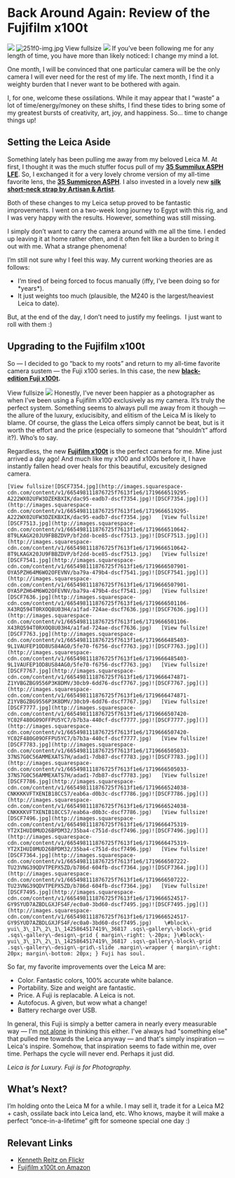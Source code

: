 # Back Around Again: Review of the Fujifilm x100t

 ![](https://images.squarespace-cdn.com/content/v1/665498111876725f7613f1e6/1719666489952-SKWOGLSPSUPWR6M19D9S/769a0-img.jpg)      ![251f0-img.jpg](http://images.squarespace-cdn.com/content/v1/665498111876725f7613f1e6/1719666454803-84J6JJ8UJKMPUTXGSNEJ/40493-251f0-img.jpg)      View fullsize ![](http://images.squarespace-cdn.com/content/v1/665498111876725f7613f1e6/1719666494897-FSUQ7240M2F57QGA0SEL/87b03-5dc19-image-asset.jpeg)   If you’ve been following me for any length of time, you have more than likely noticed: I change my mind a lot. 

 One month, I will be convinced that one particular camera will be the only camera I will ever need for the rest of my life. The next month, I find it a weighty burden that I never want to be bothered with again.

 I, for one, welcome these ossilations. While it may appear that I “waste” a lot of time/energy/money on these shifts, I find these tides to bring some of my greatest bursts of creativity, art, joy, and happiness. So… time to change things up! 

 ## Setting the Leica Aside

 Something lately has been pulling me away from my beloved Leica M. At first, I thought it was the much stuffer focus pull of my **[35 Summilux ASPH LFE](https://www.amazon.com/Leica-35mm-1-4-ASPH-Summilux-M/dp/B004GZ3AHU/ref=as_sl_pc_ss_til?tag=bookforkind-20&linkCode=w01&linkId=A4ZMVW6BRUQR7ZGM&creativeASIN=B004GZ3AHU)**. So, I exchanged it for a very lovely chrome version of my all\-time favorite lens, the **[35 Summicron ASPH](http://www.amazon.com/gp/product/B0000AGAWV/ref=as_li_tl?ie=UTF8&camp=1789&creative=390957&creativeASIN=B0000AGAWV&linkCode=as2&tag=bookforkind-20&linkId=7RTUNQFZSXLB4RFA)**. I also invested in a lovely new **[silk short\-neck strap by Artisan \& Artist](https://www.amazon.com/Artisan-Artist-Braided-Camera-Strap/dp/B005GXVJVU/ref=as_sl_pc_ss_til?tag=bookforkind-20&linkCode=w01&linkId=PYZEAGNALCEUPIUX&creativeASIN=B005GXVJVU)**. 

 Both of these changes to my Leica setup proved to be fantastic improvements. I went on a two\-week long journey to Egypt with this rig, and I was very happy with the results. However, something was still missing. 

 I simply don’t want to carry the camera around with me all the time. I ended up leaving it at home rather often, and it often felt like a burden to bring it out with me. What a strange phenomena!

 I’m still not sure why I feel this way. My current working theories are as follows: 

 * I’m tired of being forced to focus manually (iffy, I’ve been doing so for \*years\*).
* It just weights too much (plausible, the M240 is the largest/heaviest Leica to date).

 But, at the end of the day, I don’t need to justify my feelings.  I just want to roll with them :)

 ## Upgrading to the Fujifilm x100t

 So — I decided to go “back to my roots” and return to my all\-time favorite camera sustem — the Fuji x100 series. In this case, the new **[black\-edition Fuji x100t](http://www.amazon.com/gp/product/B00NF6ZHNG/ref=as_li_tl?ie=UTF8&camp=1789&creative=390957&creativeASIN=B00NF6ZHNG&linkCode=as2&tag=bookforkind-20&linkId=UGZZ473TOKGFN36X).** 

  View fullsize ![](http://images.squarespace-cdn.com/content/v1/665498111876725f7613f1e6/1719666516596-MICPWJEZO2RL7IDYO02Z/d0c42-7f0e5-image-asset.jpeg)![]()   Honestly, I’ve never been happier as a photographer as when I’ve been using a Fujifilm x100 exclusively as my camera. It’s truly the perfect system. Something seems to always pull me away from it though — the allure of the luxury, exlucisibity, and elitism of the Leica M is likely to blame. Of course, the glass the Leica offers simply cannot be beat, but is it worth the effort and the price (especially to someone that “shouldn’t” afford it?). Who’s to say. 

 Regardless, the new **[Fujifilm x100t](http://www.amazon.com/gp/product/B00NF6ZHNG/ref=as_li_tl?ie=UTF8&camp=1789&creative=390957&creativeASIN=B00NF6ZHNG&linkCode=as2&tag=bookforkind-20&linkId=UGZZ473TOKGFN36X)** is the perfect camera for me. Mine just arrived a day ago! And much like my x100 and x100s before it, I have instantly fallen head over heals for this beautiful, excusitely designed camera. 



    [View fullsize![DSCF7354.jpg](http://images.squarespace-cdn.com/content/v1/665498111876725f7613f1e6/1719666519295-A222WX02UFW3DZEKBXIK/dac95-eadb7-dscf7354.jpg)![DSCF7354.jpg]()](http://images.squarespace-cdn.com/content/v1/665498111876725f7613f1e6/1719666519295-A222WX02UFW3DZEKBXIK/dac95-eadb7-dscf7354.jpg)   [View fullsize![DSCF7513.jpg](http://images.squarespace-cdn.com/content/v1/665498111876725f7613f1e6/1719666510642-8T9LKAGX20JU9FBBZDVP/bf2dd-bce85-dscf7513.jpg)![DSCF7513.jpg]()](http://images.squarespace-cdn.com/content/v1/665498111876725f7613f1e6/1719666510642-8T9LKAGX20JU9FBBZDVP/bf2dd-bce85-dscf7513.jpg)   [View fullsize![DSCF7541.jpg](http://images.squarespace-cdn.com/content/v1/665498111876725f7613f1e6/1719666507901-OYA5PZH64M6WO2OFEVNV/ba79a-479b4-dscf7541.jpg)![DSCF7541.jpg]()](http://images.squarespace-cdn.com/content/v1/665498111876725f7613f1e6/1719666507901-OYA5PZH64M6WO2OFEVNV/ba79a-479b4-dscf7541.jpg)   [View fullsize![DSCF7636.jpg](http://images.squarespace-cdn.com/content/v1/665498111876725f7613f1e6/1719666501106-X43RQ594T0RXOQ8U03H4/a1fad-724ae-dscf7636.jpg)![DSCF7636.jpg]()](http://images.squarespace-cdn.com/content/v1/665498111876725f7613f1e6/1719666501106-X43RQ594T0RXOQ8U03H4/a1fad-724ae-dscf7636.jpg)   [View fullsize![DSCF7763.jpg](http://images.squarespace-cdn.com/content/v1/665498111876725f7613f1e6/1719666485403-9L1VAUFEP1OD8US84AG0/5fe70-f6756-dscf7763.jpg)![DSCF7763.jpg]()](http://images.squarespace-cdn.com/content/v1/665498111876725f7613f1e6/1719666485403-9L1VAUFEP1OD8US84AG0/5fe70-f6756-dscf7763.jpg)   [View fullsize![DSCF7767.jpg](http://images.squarespace-cdn.com/content/v1/665498111876725f7613f1e6/1719666474871-Z1YVBGZBG9556P3K8DMV/30cb9-6dd76-dscf7767.jpg)![DSCF7767.jpg]()](http://images.squarespace-cdn.com/content/v1/665498111876725f7613f1e6/1719666474871-Z1YVBGZBG9556P3K8DMV/30cb9-6dd76-dscf7767.jpg)   [View fullsize![DSCF7777.jpg](http://images.squarespace-cdn.com/content/v1/665498111876725f7613f1e6/1719666507420-YC02F480G09OFFPU5YC7/b7b3a-440cf-dscf7777.jpg)![DSCF7777.jpg]()](http://images.squarespace-cdn.com/content/v1/665498111876725f7613f1e6/1719666507420-YC02F480G09OFFPU5YC7/b7b3a-440cf-dscf7777.jpg)   [View fullsize![DSCF7783.jpg](http://images.squarespace-cdn.com/content/v1/665498111876725f7613f1e6/1719666505033-37NS7G0C56AMMEXATS7H/adad1-7db87-dscf7783.jpg)![DSCF7783.jpg]()](http://images.squarespace-cdn.com/content/v1/665498111876725f7613f1e6/1719666505033-37NS7G0C56AMMEXATS7H/adad1-7db87-dscf7783.jpg)   [View fullsize![DSCF7786.jpg](http://images.squarespace-cdn.com/content/v1/665498111876725f7613f1e6/1719666524038-CNKKKKVFTXENIB18CCS7/eab6a-d0b3c-dscf7786.jpg)![DSCF7786.jpg]()](http://images.squarespace-cdn.com/content/v1/665498111876725f7613f1e6/1719666524038-CNKKKKVFTXENIB18CCS7/eab6a-d0b3c-dscf7786.jpg)   [View fullsize![DSCF7496.jpg](http://images.squarespace-cdn.com/content/v1/665498111876725f7613f1e6/1719666475319-YT2XIHUI0MUD26BPDM32/35ba4-c751d-dscf7496.jpg)![DSCF7496.jpg]()](http://images.squarespace-cdn.com/content/v1/665498111876725f7613f1e6/1719666475319-YT2XIHUI0MUD26BPDM32/35ba4-c751d-dscf7496.jpg)   [View fullsize![DSCF7364.jpg](http://images.squarespace-cdn.com/content/v1/665498111876725f7613f1e6/1719666507222-TU23VNG39QDVTPEPX5ZD/b786d-604fb-dscf7364.jpg)![DSCF7364.jpg]()](http://images.squarespace-cdn.com/content/v1/665498111876725f7613f1e6/1719666507222-TU23VNG39QDVTPEPX5ZD/b786d-604fb-dscf7364.jpg)   [View fullsize![DSCF7495.jpg](http://images.squarespace-cdn.com/content/v1/665498111876725f7613f1e6/1719666524517-GY9SYUD7AZBDLGXJFS4F/ec0a0-3bd60-dscf7495.jpg)![DSCF7495.jpg]()](http://images.squarespace-cdn.com/content/v1/665498111876725f7613f1e6/1719666524517-GY9SYUD7AZBDLGXJFS4F/ec0a0-3bd60-dscf7495.jpg)    \#block\-yui\_3\_17\_2\_1\_1425864517419\_36817 .sqs\-gallery\-block\-grid .sqs\-gallery\-design\-grid { margin\-right: \-20px; }\#block\-yui\_3\_17\_2\_1\_1425864517419\_36817 .sqs\-gallery\-block\-grid .sqs\-gallery\-design\-grid\-slide .margin\-wrapper { margin\-right: 20px; margin\-bottom: 20px; } Fuji has soul. 

 So far, my favorite improvements over the Leica M are:

 * Color. Fantastic colors, 100% accurate white balance.
* Portability. Size and weight are fantastic.
* Price. A Fuji is replacable. A Leica is not.
* Autofocus. A given, but wow what a change!
* Battery recharge over USB.

 In general, this Fuji is simply a better camera in nearly every measurable way — I'm [not alone](http://www.kenrockwell.com/fuji/x100t.htm) in thinking this either. I've always had "something else" that pulled me towards the Leica anyway — and that's simply inspiration — Leica's inspire. Somehow, that inspiration seems to fade within me, over time. Perhaps the cycle will never end. Perhaps it just did. 

 *Leica is for Luxury. Fuji is for Photography.*

 ## What’s Next?

 I’m holding onto the Leica M for a while. I may sell it, trade it for a Leica M2 \+ cash, ossilate back into Leica land, etc. Who knows, maybe it will make a perfect “once\-in\-a\-lifetime” gift for someone special one day :)

 ## Relevant Links

 * [Kenneth Reitz on Flickr](https://www.flickr.com/photos/kennethreitz/)
* [Fujifilm x100t on Amazon](http://www.amazon.com/gp/product/B00NF6ZHNG/ref=as_li_tl?ie=UTF8&camp=1789&creative=390957&creativeASIN=B00NF6ZHNG&linkCode=as2&tag=bookforkind-20&linkId=UGZZ473TOKGFN36X)
